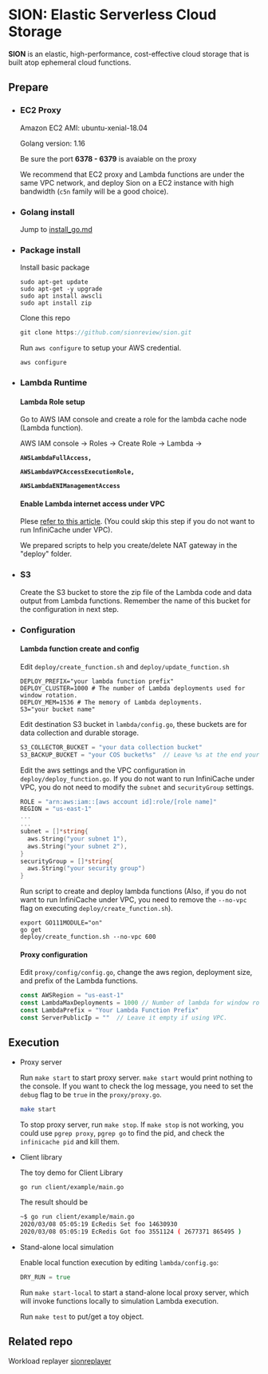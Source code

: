 # SION: Elastic Serverless Cloud Storage

**SION** is an elastic, high-performance, cost-effective cloud storage that is built atop ephemeral cloud functions.

## Prepare

- ### EC2 Proxy

  Amazon EC2 AMI: ubuntu-xenial-18.04

  Golang version: 1.16

  Be sure the port **6378 - 6379** is avaiable on the proxy

  We recommend that EC2 proxy and Lambda functions are under the same VPC network, and deploy Sion on a EC2 instance with high bandwidth (`c5n` family will be a good choice).

- ### Golang install

  Jump to [install_go.md](https://github.com/sionreview/sion/blob/master/install_go.md)

- ### Package install

  Install basic package
  ```shell
  sudo apt-get update
  sudo apt-get -y upgrade
  sudo apt install awscli
  sudo apt install zip
  ```

  Clone this repo
  ```go
  git clone https://github.com/sionreview/sion.git
  ```

  Run `aws configure` to setup your AWS credential.

  ```shell
  aws configure
  ```

- ### Lambda Runtime

  #### Lambda Role setup

  Go to AWS IAM console and create a role for the lambda cache node (Lambda function).

  AWS IAM console -> Roles -> Create Role -> Lambda ->

  **`AWSLambdaFullAccess, `**

  **`AWSLambdaVPCAccessExecutionRole, `**

  **`AWSLambdaENIManagementAccess`**

  #### Enable Lambda internet access under VPC

  Plese [refer to this article](https://aws.amazon.com/premiumsupport/knowledge-center/internet-access-lambda-function/). (You could skip this step if you do not want to run InfiniCache under VPC).

  We prepared scripts to help you create/delete NAT gateway in the "deploy" folder.

- ### S3

  Create the S3 bucket to store the zip file of the Lambda code and data output from Lambda functions. Remember the name of this bucket for the configuration in next step.

- ### Configuration

  #### Lambda function create and config

  Edit `deploy/create_function.sh` and `deploy/update_function.sh`
  ```shell
  DEPLOY_PREFIX="your lambda function prefix"
  DEPLOY_CLUSTER=1000 # The number of Lambda deployments used for window rotation.
  DEPLOY_MEM=1536 # The memory of Lambda deployments.
  S3="your bucket name"
  ```

  Edit destination S3 bucket in `lambda/config.go`, these buckets are for data collection and durable storage.
  ```go
  S3_COLLECTOR_BUCKET = "your data collection bucket"
  S3_BACKUP_BUCKET = "your COS bucket%s"  // Leave %s at the end your COS bucket.
  ```

  Edit the aws settings and the VPC configuration in `deploy/deploy_function.go`. If you do not want to run InfiniCache under VPC, you do not need to modify the `subnet` and `securityGroup` settings.

  ```go
  ROLE = "arn:aws:iam::[aws account id]:role/[role name]"
  REGION = "us-east-1"
  ...
  ...
  subnet = []*string{
    aws.String("your subnet 1"),
    aws.String("your subnet 2"),
  }
  securityGroup = []*string{
    aws.String("your security group")
  }
  ```

  Run script to create and deploy lambda functions (Also, if you do not want to run InfiniCache under VPC, 
  you need to remove the `--no-vpc` flag on executing `deploy/create_function.sh`).

  ```shell
  export GO111MODULE="on"
  go get
  deploy/create_function.sh --no-vpc 600
  ```

  #### Proxy configuration

  Edit `proxy/config/config.go`, change the aws region, deployment size, and prefix of the Lambda functions.
  ```go
  const AWSRegion = "us-east-1"
  const LambdaMaxDeployments = 1000 // Number of lambda for window rotation.
  const LambdaPrefix = "Your Lambda Function Prefix"
  const ServerPublicIp = ""  // Leave it empty if using VPC.
  ```

## Execution

- Proxy server

  Run `make start` to start proxy server.  `make start` would print nothing to the console. If you want to check the log message, you need to set the `debug` flag to be `true` in the `proxy/proxy.go`.

  ```bash
  make start
  ```

  To stop proxy server, run `make stop`. If `make stop` is not working, you could use `pgrep proxy`, `pgrep go` to find the pid, and check the `infinicache pid` and kill them.

- Client library

  The toy demo for Client Library

  ```bash
  go run client/example/main.go
  ```

  The result should be

  ```bash
  ~$ go run client/example/main.go
  2020/03/08 05:05:19 EcRedis Set foo 14630930
  2020/03/08 05:05:19 EcRedis Got foo 3551124 ( 2677371 865495 )
  ```

- Stand-alone local simulation

  Enable local function execution by editing `lambda/config.go`:
  ```go
  DRY_RUN = true
  ```

  Run `make start-local` to start a stand-alone local proxy server, which will invoke functions locally to simulation Lambda execution.

  Run `make test` to put/get a toy object.

## Related repo

Workload replayer [sionreplayer](https://github.com/sionreview/sionreplayer)